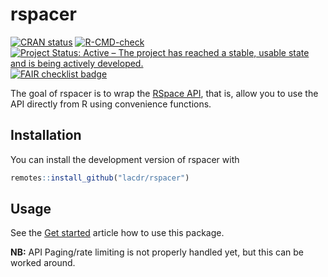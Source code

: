 
<!-- README.md is generated from README.Rmd. Please edit that file -->

# rspacer

<!-- badges: start -->

[![CRAN
status](https://www.r-pkg.org/badges/version/rspacer)](https://CRAN.R-project.org/package=rspacer)
[![R-CMD-check](https://github.com/LACDR/rspacer/actions/workflows/R-CMD-check.yaml/badge.svg)](https://github.com/LACDR/rspacer/actions/workflows/R-CMD-check.yaml)
[![Project Status: Active – The project has reached a stable, usable
state and is being actively
developed.](https://www.repostatus.org/badges/latest/active.svg)](https://www.repostatus.org/#active)
[![FAIR checklist
badge](https://fairsoftwarechecklist.net/badge.svg)](https://fairsoftwarechecklist.net/v0.2?f=31&a=31113&i=32300&r=133)
<!-- badges: end -->

The goal of rspacer is to wrap the [RSpace
API](https://community.researchspace.com/public/apiDocs), that is, allow
you to use the API directly from R using convenience functions.

## Installation

You can install the development version of rspacer with

``` r
remotes::install_github("lacdr/rspacer")
```

## Usage

See the [Get
started](https://lacdr.github.io/rspacer/articles/rspacer.html) article
how to use this package.

**NB:** API Paging/rate limiting is not properly handled yet, but this
can be worked around.
